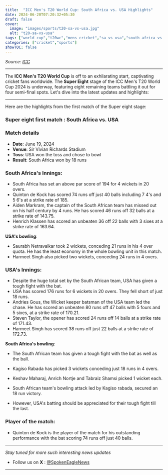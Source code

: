 ```yaml
---
title:  "ICC Men's T20 World Cup: South Africa vs. USA Highlights"
date: 2024-06-20T07:20:32+05:30
draft: false
cover:
  image: "images/sports/t20-sa-vs-usa.jpg"
  alt: "t20-sa-vs-usa"
tags: ["world cup","t20wc","mens cricket","sa vs usa","south africa vs usa","super eight"]
categories: ["cricket","sports"]
showTOC: false
---
```

_Source: [ICC](https://x.com/ICC)_

---


The **ICC Men's T20 World Cup** is off to an exhilarating start, captivating cricket fans worldwide.
The **Super Eight** stage of the ICC Men's T20 World Cup 2024 is underway, featuring eight remaining teams battling it out for four semi-final spots.
Let's dive into the latest updates and highlights:

---

Here are the highlights from the first match of the Super eight stage:

### Super eight first match : South Africa vs. USA

### Match details
- **Date**: June 19, 2024
- **Venue**: Sir Vivian Richards Stadium
- **Toss**: USA won the toss and chose to bowl
- **Result**: South Africa won by 18 runs

### South Africa's Innings:
- South Africa has set an above par score of 194 for 4 wickets in 20 overs.
- Quinton de Kock has scored 74 runs off just 40 balls including 7 4's and 5 6's at a strike rate of 185.
- Aiden Markram, the captain of the South African team has missed out on his half century by 4 runs. He has scored 46 runs off 32 balls at a strike rate of 143.75.
- Henrich Klassen has scored an unbeaten 36 off 22 balls with 3 sixes at a strike rate of 163.64.

**USA's bowling**:
- Saurabh Netravalkar took 2 wickets, conceding 21 runs in his 4 over quota. He has the least economy in the whole bowling unit in this match.
- Harmeet Singh also picked two wickets, conceding 24 runs in 4 overs.

### USA's Innings:
- Despite the huge total set by the South African team, USA has given a tough fight with the bat.
- USA has scored 176 runs for 6 wickets in 20 overs. They fell short of just 18 runs.
- Andries Gous, the Wicket keeper batsman of the USA team led the chase. He has scored an unbeaten 80 runs off 47 balls with 5 fours and 5 sixes, at a strike rate of 170.21.
- Steven Taylor, the opener has scored 24 runs off 14 balls at a strike rate of 171.43.
- Harmeet Singh has scored 38 runs off just 22 balls at a strike rate of 172.73. 

**South Africa's bowling**:
- The South African team has given a tough fight with the bat as well as the ball.
- Kagiso Rabada has picked 3 wickets conceding just 18 runs in 4 overs.
- Keshav Maharaj, Anrich Nortje and Tabraiz Shamsi picked 1 wicket each.

- South African team's bowling attack led by Kagiso rabada, secured an 18 run victory.
- However, USA's batting should be appreciated for their tough fight till the last.

### Player of the match:
- Quinton de Kock is the player of the match for his outstanding performance with the bat scoring 74 runs off just 40 balls.
---

_Stay tuned for more such interesting news updates_
- Follow us on **X** : [@SpokenEagleNews](https://x.com/SpokenEagleNews?t=YP2NMSxVIYUbD9VoQukz8g&s=08)

---
